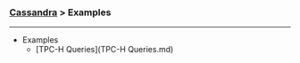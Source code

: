 ### [Cassandra](../Cassandra.md) > Examples
---

  - Examples
     - [TPC-H Queries](TPC-H Queries.md)